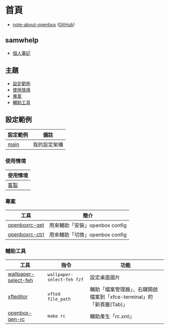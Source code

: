 
# 首頁

* [note-about-openbox](https://samwhelp.github.io/note-about-openbox/) ([GitHub](https://github.com/samwhelp/note-about-openbox))


## samwhelp

* [個人筆記](https://samwhelp.github.io/book/)

## 主題

* [設定範例](#設定範例)
* [使用情境](#使用情境)
* [專案](#專案)
* [輔助工具](#輔助工具)


## 設定範例

| 設定範例 | 備註 |
| --- | --- |
| [main](https://github.com/samwhelp/note-about-openbox/tree/gh-pages/_demo/config/openbox-config/main) | 我的設定架構 |


### 使用情境

| 使用情境 |
| --- |
| [客製](https://samwhelp.github.io/note-about-openbox/read/scenario.html) |


### 專案

| 工具 | 簡介 |
| --- | --- |
| [openboxrc-get](https://samwhelp.github.io/note-about-openbox/read/project/openboxrc-profile/openboxrc-get.html) | 用來輔助「安裝」openbox config |
| [openboxrc-ctrl](https://samwhelp.github.io/note-about-openbox/read/project/openboxrc-profile/openboxrc-ctrl.html) | 用來輔助「切換」openbox config |


### 輔助工具

| 工具 | 指令 | 功能 |
| --- | --- | --- |
| [wallpaper-select-feh](https://samwhelp.github.io/note-about-fzf/read/project/wallpaper-select/wallpaper-select-feh) | `wallpaper-select-feh fzf` | 設定桌面圖片 |
| [xfteditor](https://samwhelp.github.io/tool-xfteditor/read/project/xfteditor/) | `xfted file_path` | 輔助「檔案管理器」，右鍵開啟檔案到「xfce-terminal」的「新頁籤(Tab)」 |
| [openbox-gen-rc](https://github.com/samwhelp/note-about-openbox/tree/gh-pages/_demo/config/openbox-config/main/config/openbox/share/gen/openbox-gen-rc) | `make rc` | 輔助產生「rc.xml」 |
